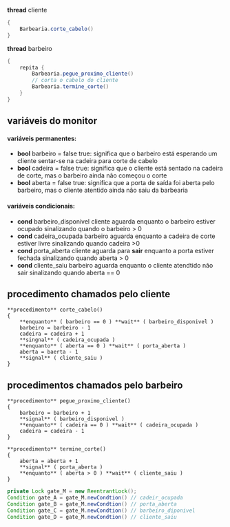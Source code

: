 **thread** cliente
```java
{
    Barbearia.corte_cabelo()
}
```

**thread** barbeiro
```java
{
    repita {
        Barbearia.pegue_proximo_cliente()
        // corta o cabelo do cliente
        Barbearia.termine_corte()
    }
}
```

## **variáveis do monitor**

#### **variáveis permanentes:**

 * **bool** barbeiro = false    true: significa que o barbeiro está esperando um cliente sentar-se na cadeira para corte de cabelo
 * **bool** cadeira = false     true: significa que o cliente está sentado na cadeira de corte, mas o barbeiro ainda não começou o corte
 * **bool** aberta = false      true: significa que a porta de saída foi aberta pelo barbeiro, mas o cliente atentido ainda não saiu da barbearia

#### **variáveis condicionais:**

 * **cond** barbeiro_disponivel cliente aguarda enquanto o barbeiro estiver ocupado sinalizando quando o barbeiro > 0
 * **cond** cadeira_ocupada     barbeiro aguarda enquanto a cadeira de corte estiver livre sinalizando quando cadeira >0
 * **cond** porta_aberta        cliente aguarda para **sair** enquanto a porta estiver fechada sinalizando quando aberta > 0
 * **cond** cliente_saiu        barbeiro aguarda enquanto o cliente atendtido não sair sinalizando quando aberta == 0

## **procedimento chamados pelo cliente**

```
**procedimento** corte_cabelo()
{
    **enquanto** ( barbeiro == 0 ) **wait** ( barbeiro_disponivel )
    barbeiro = barbeiro - 1
    cadeira = cadeira + 1
    **singnal** ( cadeira_ocupada )
    **enquanto** ( aberta == 0 ) **wait** ( porta_aberta )
    aberta = baerta - 1
    **signal** ( cliente_saiu )
}
```

## procedimentos chamados pelo barbeiro

```
**procedimento** pegue_proximo_cliente()
{
    barbeiro = barbeiro + 1
    **signal** ( barbeiro_disponivel )
    **enquanto** ( cadeira == 0 ) **wait** ( cadeira_ocupada )
    cadeira = cadeira - 1
}

**procedimento** termine_corte()
{
    aberta = aberta + 1
    **signal** ( porta_aberta )
    **enquanto** ( aberta > 0 ) **wait** ( cliente_saiu )
}
```

```java
private Lock gate_M = new ReentrantLock();
Condition gate_A = gate_M.newCondtion() // cadeir_ocupada
Condition gate_B = gate_M.newCondtion() // porta_aberta
Condition gate_C = gate_M.newCondtion() // barbeiro_diponivel
Condition gate_D = gate_M.newCondtion() // cliente_saiu
```